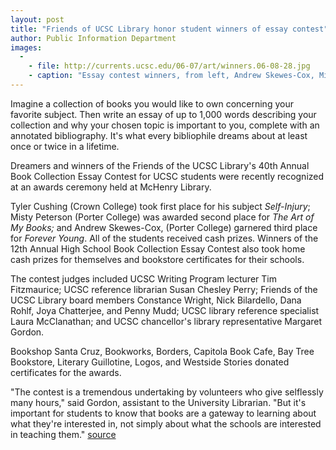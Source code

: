 ```yaml
---
layout: post
title: "Friends of UCSC Library honor student winners of essay contest"
author: Public Information Department
images:
  -
    - file: http://currents.ucsc.edu/06-07/art/winners.06-08-28.jpg
    - caption: "Essay contest winners, from left, Andrew Skewes-Cox, Misty Peterson, and Tyler Cushing"
---
```


Imagine a collection of books you would like to own concerning your favorite subject. Then write an essay of up to 1,000 words describing your collection and why your chosen topic is important to you, complete with an annotated bibliography. It's what every bibliophile dreams about at least once or twice in a lifetime.

Dreamers and winners of the Friends of the UCSC Library's 40th Annual Book Collection Essay Contest for UCSC students were recently recognized at an awards ceremony held at McHenry Library.

Tyler Cushing (Crown College) took first place for his subject _Self-Injury_; Misty Peterson (Porter College) was awarded second place for _The Art of My Books;_ and Andrew Skewes-Cox, (Porter College) garnered third place for _Forever Young_. All of the students received cash prizes. Winners of the 12th Annual High School Book Collection Essay Contest also took home cash prizes for themselves and bookstore certificates for their schools.

The contest judges included UCSC Writing Program lecturer Tim Fitzmaurice; UCSC reference librarian Susan Chesley Perry; Friends of the UCSC Library board members Constance Wright, Nick Bilardello, Dana Rohlf, Joya Chatterjee, and Penny Mudd; UCSC library reference specialist Laura McClanathan; and UCSC chancellor's library representative Margaret Gordon.

Bookshop Santa Cruz, Bookworks, Borders, Capitola Book Cafe, Bay Tree Bookstore, Literary Guillotine, Logos, and Westside Stories donated certificates for the awards.

"The contest is a tremendous undertaking by volunteers who give selflessly many hours," said Gordon, assistant to the University Librarian. "But it's important for students to know that books are a gateway to learning about what they're interested in, not simply about what the schools are interested in teaching them."
[source](http://www1.ucsc.edu/currents/06-07/08-28/library.asp "Permalink to library")
